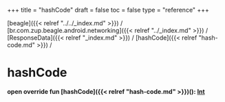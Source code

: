 +++
title = "hashCode"
draft = false
toc = false
type = "reference"
+++

[beagle]({{< relref "../../_index.md" >}}) / [br.com.zup.beagle.android.networking]({{< relref "../_index.md" >}}) / [ResponseData]({{< relref "_index.md" >}}) / [hashCode]({{< relref "hash-code.md" >}}) / 



# hashCode  
  
<b><b>open override fun [hashCode]({{< relref "hash-code.md" >}})(): [Int](https://kotlinlang.org/api/latest/jvm/stdlib/kotlin/-int/index.html)</b></b>  



